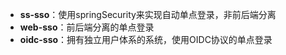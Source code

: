 * **ss-sso**：使用springSecurity来实现自动单点登录，非前后端分离
* **web-sso**：前后端分离的单点登录
* **oidc-sso**：拥有独立用户体系的系统，使用OIDC协议的单点登录

